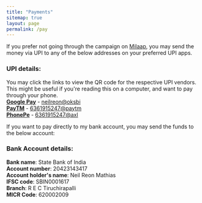 ```yaml
---
title: "Payments"
sitemap: true
layout: page
permalink: /pay
---
```

If you prefer not going through the campaign on [Milaap](/milaap), you may send the money via UPI to any of the below addresses on your preferred UPI apps. 

### UPI details:
You may click the links to view the QR code for the respective UPI vendors. This might be useful if you're reading this on a computer, and want to pay through your phone.  
[**Google Pay**](/assets/qr/gpay.png) - [neilreon@oksbi](/assets/qr/gpay.png)  
[**PayTM**](/assets/qr/paytm.png) - [6361915247@paytm](/assets/qr/paytm.png)  
[**PhonePe**](/assets/qr/phonepe.png) - [6361915247@axl](/assets/qr/phonepe.png)  

If you want to pay directly to my bank account, you may send the funds to the below account:

### Bank Account details:
**Bank name**: State Bank of India  
**Account number**: 20423143417  
**Account holder's name**: Neil Reon Mathias  
**IFSC code**: SBIN0001617  
**Branch**: R E C Tiruchirapalli  
**MICR Code**: 620002009  